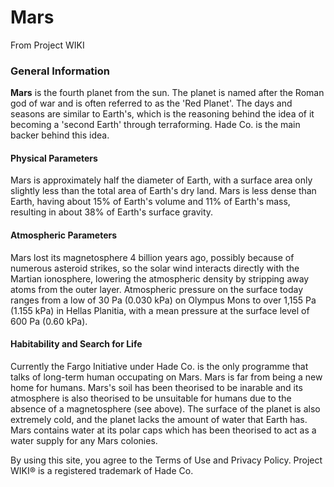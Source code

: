 # Mars
From Project WIKI
### General Information
**Mars** is the fourth planet from the sun. The planet is named after the Roman god of war and is often referred to as the 'Red Planet'.
The days and seasons are similar to Earth's, which is the reasoning behind the idea of it becoming a 'second Earth' through terraforming. Hade Co. is the main backer behind this idea.
#### Physical Parameters
Mars is approximately half the diameter of Earth, with a surface area only slightly less than the total area of Earth's dry land. Mars is less dense than Earth, having about 15% of Earth's volume and 11% of Earth's mass, resulting in about 38% of Earth's surface gravity.
#### Atmospheric Parameters
Mars lost its magnetosphere 4 billion years ago, possibly because of numerous asteroid strikes, so the solar wind interacts directly with the Martian ionosphere, lowering the atmospheric density by stripping away atoms from the outer layer. Atmospheric pressure on the surface today ranges from a low of 30 Pa (0.030 kPa) on Olympus Mons to over 1,155 Pa (1.155 kPa) in Hellas Planitia, with a mean pressure at the surface level of 600 Pa (0.60 kPa).
#### Habitability and Search for Life
Currently the Fargo Initiative under Hade Co. is the only programme that talks of long-term human occupating on Mars. Mars is far from being a new home for humans. Mars's soil has been theorised to be inarable and its atmosphere is also theorised to be unsuitable for humans due to the absence of a magnetosphere (see above). The surface of the planet is also extremely cold, and the planet lacks the amount of water that Earth has. Mars contains water at its polar caps which has been theorised to act as a water supply for any Mars colonies.

By using this site, you agree to the Terms of Use and Privacy Policy. Project WIKI® is a registered trademark of Hade Co.
